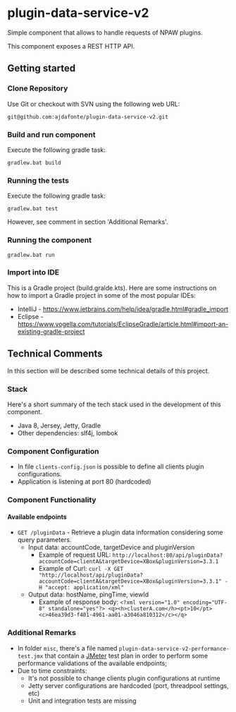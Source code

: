 # plugin-data-service-v2

Simple component that allows to handle requests of NPAW plugins.

This component exposes a REST HTTP API.

## Getting started

### Clone Repository

Use Git or checkout with SVN using the following web URL:
```
git@github.com:ajdafonte/plugin-data-service-v2.git
```

### Build and run component

Execute the following gradle task:
```
gradlew.bat build
```

### Running the tests

Execute the following gradle task:
```
gradlew.bat test
```

However, see comment in section 'Additional Remarks'.

### Running the component
```
gradlew.bat run
```

### Import into IDE

This is a Gradle project (build.gralde.kts). Here are some instructions on how to import a Gradle project in some of the most popular IDEs:
- IntelliJ - https://www.jetbrains.com/help/idea/gradle.html#gradle_import
- Eclipse - https://www.vogella.com/tutorials/EclipseGradle/article.html#import-an-existing-gradle-project

## Technical Comments

In this section will be described some technical details of this project.

### Stack
  
Here's a short summary of the tech stack used in the development of this component.
- Java 8, Jersey, Jetty, Gradle
- Other dependencies: slf4j, lombok  

### Component Configuration

- In file `clients-config.json` is possible to define all clients plugin configurations.
- Application is listening at port 80 (hardcoded)

### Component Functionality

#### Available endpoints

- `GET /pluginData` - Retrieve a plugin data information considering some query parameters.
    - Input data: accountCode, targetDevice and pluginVersion
        - Example of request URL: ``` http://localhost:80/api/pluginData?accountCode=clientA&targetDevice=XBox&pluginVersion=3.3.1 ```
        - Example of Curl: ``` curl -X GET "http://localhost/api/pluginData?accountCode=clientA&targetDevice=XBox&pluginVersion=3.3.1" -H "accept: application/xml" ```
    - Output data: hostName, pingTime, viewId
        - Example of response body: ``` <?xml version="1.0" encoding="UTF-8" standalone="yes"?> <q><h>clusterA.com</h><pt>10</pt><c>46ea39d3-f401-4961-aa01-a3046a810312</c></q> ``` 

### Additional Remarks

- In folder `misc`, there's a file named `plugin-data-service-v2-performance-test.jmx` that contain a [JMeter](https://jmeter.apache.org/) test plan in order 
to perform some performance validations of the available endpoints;
- Due to time constraints:
    - It's not possible to change clients plugin configurations at runtime
    - Jetty server configurations are hardcoded (port, threadpool settings, etc) 
    - Unit and integration tests are missing
